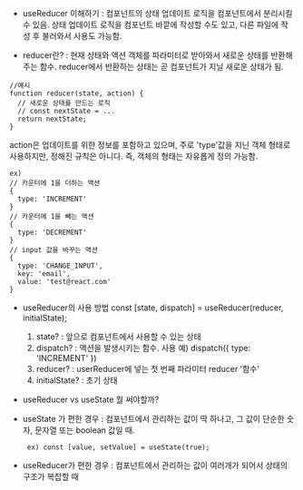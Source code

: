 - useReducer 이해하기
  : 컴포넌트의 상태 업데이트 로직을 컴포넌트에서 분리시킬 수 있음.
  상태 업데이트 로직을 컴포넌트 바깥에 작성할 수도 있고, 다른 파일에 작성 후 불러와서 사용도 가능함.

- reducer란?
  : 현재 상태와 액션 객체를 파라미터로 받아와서 새로운 상태를 반환해주는 함수.
  reducer에서 반환하는 상태는 곧 컴포넌트가 지닐 새로운 상태가 됨.

```
//예시
function reducer(state, action) {
  // 새로운 상태를 만드는 로직
  // const nextState = ...
  return nextState;
}
```

action은 업데이트를 위한 정보를 포함하고 있으며, 주로 'type'값을 지닌 객체 형태로 사용하지만, 정해진 규칙은 아니다. 즉, 객체의 형태는 자유롭게 정의 가능함.

```
ex)
// 카운터에 1을 더하는 액션
{
  type: 'INCREMENT'
}
// 카운터에 1을 빼는 액션
{
  type: 'DECREMENT'
}
// input 값을 바꾸는 액션
{
  type: 'CHANGE_INPUT',
  key: 'email',
  value: 'test@react.com'
}
```

- useReducer의 사용 방법
  const [state, dispatch] = useReducer(reducer, initialState);

  1. state?
     : 앞으로 컴포넌트에서 사용할 수 있는 상태
  2. dispatch?
     : 액션을 발생시키는 함수. 사용 예) dispatch({ type: 'INCREMENT' })
  3. reducer?
     : userReducer에 넣는 첫 번째 파라미터 reducer '함수'
  4. initialState?
     : 초기 상태

- useReducer vs useState 뭘 써야할까?

* useState 가 편한 경우
  : 컴포넌트에서 관리하는 값이 딱 하나고, 그 값이 단순한 숫자, 문자열 또는 boolean 값일 때.

       ex) const [value, setValue] = useState(true);

* useReducer가 편한 경우
  : 컴포넌트에서 관리하는 값이 여러개가 되어서 상태의 구조가 복잡할 때
